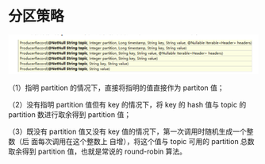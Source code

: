 # 分区策略

![image-20210712150746252](image/image-20210712150746252.png)

（1）指明 partition 的情况下，直接将指明的值直接作为 partiton 值； 

（2）没有指明 partition 值但有 key 的情况下，将 key 的 hash 值与 topic 的 partition 数进行取余得到 partition 			值； 

（3）既没有 partition 值又没有 key 值的情况下，第一次调用时随机生成一个整数（后 面每次调用在这个整数上		自增），将这个值与 topic 可用的 partition 总数取余得到 partition 值，也就是常说的 round-robin 算法。

